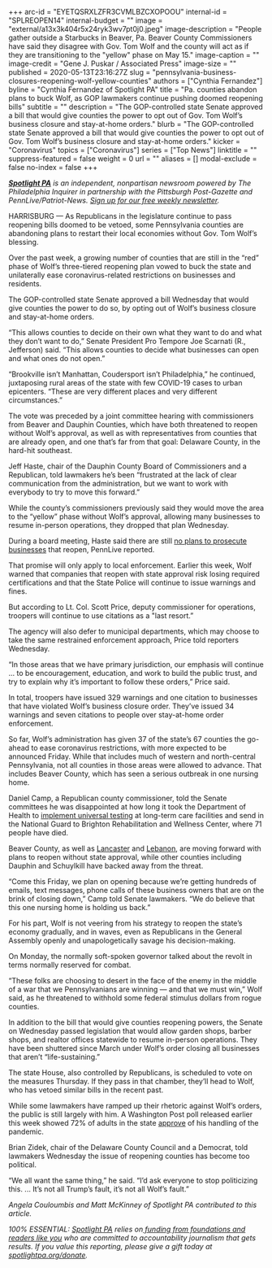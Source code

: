 +++
arc-id = "EYETQSRXLZFR3CVMLBZCXOPOOU"
internal-id = "SPLREOPEN14"
internal-budget = ""
image = "external/a13x3k404r5x24ryk3wv7pt0j0.jpeg"
image-description = "People gather outside a Starbucks in Beaver, Pa. Beaver County Commissioners have said they disagree with Gov. Tom Wolf and the county will act as if they are transitioning to the \"yellow\" phase on May 15."
image-caption = ""
image-credit = "Gene J. Puskar / Associated Press"
image-size = ""
published = 2020-05-13T23:16:27Z
slug = "pennsylvania-business-closures-reopening-wolf-yellow-counties"
authors = ["Cynthia Fernandez"]
byline = "Cynthia Fernandez of Spotlight PA"
title = "Pa. counties abandon plans to buck Wolf, as GOP lawmakers continue pushing doomed reopening bills"
subtitle = ""
description = "The GOP-controlled state Senate approved a bill that would give counties the power to opt out of Gov. Tom Wolf’s business closure and stay-at-home orders."
blurb = "The GOP-controlled state Senate approved a bill that would give counties the power to opt out of Gov. Tom Wolf’s business closure and stay-at-home orders."
kicker = "Coronavirus"
topics = ["Coronavirus"]
series = ["Top News"]
linktitle = ""
suppress-featured = false
weight = 0
url = ""
aliases = []
modal-exclude = false
no-index = false
+++

<a href="https://www.spotlightpa.org/"><i><b>Spotlight PA</b></i></a><i> is an independent, nonpartisan newsroom powered by The Philadelphia Inquirer in partnership with the Pittsburgh Post-Gazette and PennLive/Patriot-News. </i><a href="https://www.spotlightpa.org/newsletters"><i>Sign up for our free weekly newsletter</i></a><i>.</i>

HARRISBURG — As Republicans in the legislature continue to pass reopening bills doomed to be vetoed, some Pennsylvania counties are abandoning plans to restart their local economies without Gov. Tom Wolf’s blessing.

Over the past week, a growing number of counties that are still in the “red” phase of Wolf’s three-tiered reopening plan vowed to buck the state and unilaterally ease coronavirus-related restrictions on businesses and residents.

The GOP-controlled state Senate approved a bill Wednesday that would give counties the power to do so, by opting out of Wolf’s business closure and stay-at-home orders.

“This allows counties to decide on their own what they want to do and what they don’t want to do,” Senate President Pro Tempore Joe Scarnati (R., Jefferson) said. “This allows counties to decide what businesses can open and what ones do not open.”

“Brookville isn’t Manhattan, Coudersport isn’t Philadelphia,” he continued, juxtaposing rural areas of the state with few COVID-19 cases to urban epicenters. “These are very different places and very different circumstances.”

<script src="https://www.spotlightpa.org/embed.js" async></script><div data-spl-embed-version="1" data-spl-src="https://www.spotlightpa.org/embeds/donate/"></div>


The vote was preceded by a joint committee hearing with commissioners from Beaver and Dauphin Counties, which have both threatened to reopen without Wolf’s approval, as well as with representatives from counties that are already open, and one that’s far from that goal: Delaware County, in the hard-hit southeast.

Jeff Haste, chair of the Dauphin County Board of Commissioners and a Republican, told lawmakers he’s been “frustrated at the lack of clear communication from the administration, but we want to work with everybody to try to move this forward.”

While the county’s commissioners previously said they would move the area to the “yellow” phase without Wolf’s approval, allowing many businesses to resume in-person operations, they dropped that plan Wednesday.

During a board meeting, Haste said there are still <a href="https://www.pennlive.com/news/2020/05/dauphin-county-commissioners-blink-back-off-from-plan-to-jump-ahead-of-states-pandemic-reopening-schedule.html">no plans to prosecute businesses</a> that reopen, PennLive reported.

That promise will only apply to local enforcement. Earlier this week, Wolf warned that companies that reopen with state approval risk losing required certifications and that the State Police will continue to issue warnings and fines.

But according to Lt. Col. Scott Price, deputy commissioner for operations, troopers will continue to use citations as a "last resort.”

The agency will also defer to municipal departments, which may choose to take the same restrained enforcement approach, Price told reporters Wednesday.

“In those areas that we have primary jurisdiction, our emphasis will continue ... to be encouragement, education, and work to build the public trust, and try to explain why it’s important to follow these orders,” Price said.

In total, troopers have issued 329 warnings and one citation to businesses that have violated Wolf’s business closure order. They’ve issued 34 warnings and seven citations to people over stay-at-home order enforcement.

So far, Wolf’s administration has given 37 of the state’s 67 counties the go-ahead to ease coronavirus restrictions, with more expected to be announced Friday. While that includes much of western and north-central Pennsylvania, not all counties in those areas were allowed to advance. That includes Beaver County, which has seen a serious outbreak in one nursing home.

Daniel Camp, a Republican county commissioner, told the Senate committees he was disappointed at how long it took the Department of Health to <a href="https://www.spotlightpa.org/news/2020/05/pennsylvania-nursing-homes-testing-coronavirus-residents-staff/" target="_blank">implement universal testing</a> at long-term care facilities and send in the National Guard to Brighton Rehabilitation and Wellness Center, where 71 people have died.

Beaver County, as well as <a href="https://www.pennlive.com/news/2020/05/lancaster-county-commissioners-take-no-official-action-on-move-from-red-to-yellow-coronavirus-phase-majority-of-commissioners-support-it.html?utm_campaign=pennlive_sf&amp;utm_medium=social&amp;utm_source=twitter">Lancaster</a> and <a href="https://www.pennlive.com/news/2020/05/lebanon-county-commissioners-push-to-reopen-friday-defying-governors-orders.html">Lebanon</a>, are moving forward with plans to reopen without state approval, while other counties including Dauphin and Schuylkill have backed away from the threat.

<script src="https://www.spotlightpa.org/embed.js" async></script><div data-spl-embed-version="1" data-spl-src="https://www.spotlightpa.org/embeds/newsletter/"></div>

“Come this Friday, we plan on opening because we’re getting hundreds of emails, text messages, phone calls of these business owners that are on the brink of closing down,” Camp told Senate lawmakers. “We do believe that this one nursing home is holding us back.”

For his part, Wolf is not veering from his strategy to reopen the state’s economy gradually, and in waves, even as Republicans in the General Assembly openly and unapologetically savage his decision-making.

On Monday, the normally soft-spoken governor talked about the revolt in terms normally reserved for combat.

“These folks are choosing to desert in the face of the enemy in the middle of a war that we Pennsylvanians are winning — and that we must win,” Wolf said, as he threatened to withhold some federal stimulus dollars from rogue counties.

In addition to the bill that would give counties reopening powers, the Senate on Wednesday passed legislation that would allow garden shops, barber shops, and realtor offices statewide to resume in-person operations. They have been shuttered since March under Wolf’s order closing all businesses that aren’t “life-sustaining.”

The state House, also controlled by Republicans, is scheduled to vote on the measures Thursday. If they pass in that chamber, they’ll head to Wolf, who has vetoed similar bills in the recent past.

While some lawmakers have ramped up their rhetoric against Wolf’s orders, the public is still largely with him. A Washington Post poll released earlier this week showed 72% of adults in the state <a href="https://www.washingtonpost.com/politics/many-governors-win-bipartisan-support-for-handling-of-pandemic-but-some-republicans-face-blowback-over-reopening-efforts/2020/05/11/8e98500e-93d2-11ea-9f5e-56d8239bf9ad_story.html">approve</a> of his handling of the pandemic.

Brian Zidek, chair of the Delaware County Council and a Democrat, told lawmakers Wednesday the issue of reopening counties has become too political.

“We all want the same thing,” he said. “I’d ask everyone to stop politicizing this. ... It’s not all Trump’s fault, it’s not all Wolf’s fault.”

<i>Angela Couloumbis and Matt McKinney of Spotlight PA contributed to this article.</i>

<i>100% ESSENTIAL: </i><a href="https://www.spotlightpa.org/"><i>Spotlight PA</i></a><i> relies on</i><a href="https://www.spotlightpa.org/support"><i> funding from foundations and readers like you</i></a><i> who are committed to accountability journalism that gets results. If you value this reporting, please give a gift today at </i><a href="https://www.spotlightpa.org/donate"><i>spotlightpa.org/donate</i></a><i>.</i>
